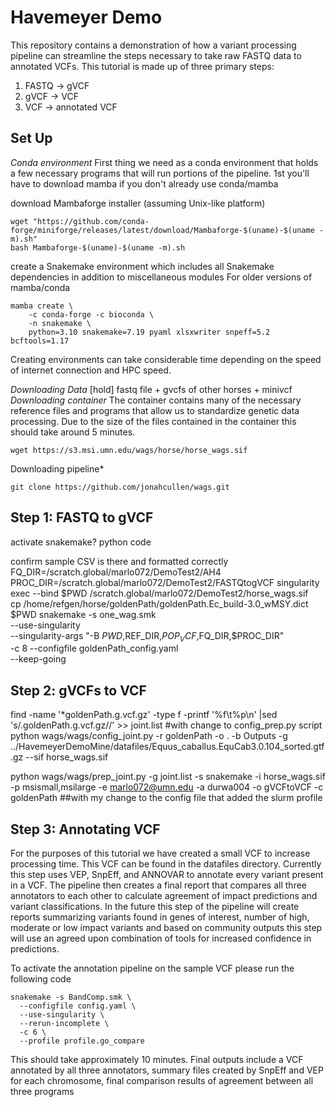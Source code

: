 # Havemeyer Demo
This repository contains a demonstration of how a variant processing pipeline can streamline the steps necessary to take raw FASTQ data to annotated VCFs. This tutorial is made up of three primary steps:
  1. FASTQ -> gVCF
  2. gVCF -> VCF
  3. VCF -> annotated VCF

## Set Up
*Conda environment*
First thing we need as a conda environment that holds a few necessary programs that will run portions of the pipeline. 
1st you'll have to download mamba if you don't already use conda/mamba

download Mambaforge installer (assuming Unix-like platform)
```
wget "https://github.com/conda-forge/miniforge/releases/latest/download/Mambaforge-$(uname)-$(uname -m).sh"
bash Mambaforge-$(uname)-$(uname -m).sh
```
create a Snakemake environment which includes all Snakemake dependencies in
addition to miscellaneous modules
For older versions of mamba/conda
```
mamba create \
    -c conda-forge -c bioconda \
    -n snakemake \
    python=3.10 snakemake=7.19 pyaml xlsxwriter snpeff=5.2 bcftools=1.17
```
Creating environments can take considerable time depending on the speed of internet connection and HPC speed.

*Downloading Data*
[hold] fastq file + gvcfs of other horses + minivcf
*Downloading container*
The container contains many of the necessary reference files and programs that allow us to standardize genetic data processing. Due to the size of the files contained in the container this should take around 5 minutes. 
```
wget https://s3.msi.umn.edu/wags/horse/horse_wags.sif
```
Downloading pipeline*

```
git clone https://github.com/jonahcullen/wags.git
```
 
## Step 1: FASTQ to gVCF
activate snakemake?
python code

confirm sample CSV is there and formatted correctly
FQ_DIR=/scratch.global/marlo072/DemoTest2/AH4
PROC_DIR=/scratch.global/marlo072/DemoTest2/FASTQtogVCF
singularity exec --bind $PWD /scratch.global/marlo072/DemoTest2/horse_wags.sif \
    cp /home/refgen/horse/goldenPath/goldenPath.Ec_build-3.0_wMSY.dict $PWD
snakemake -s one_wag.smk \
    --use-singularity \
    --singularity-args "-B $PWD,$REF_DIR,$POP_VCF,$FQ_DIR,$PROC_DIR" \
    -c 8
    --configfile goldenPath_config.yaml \
    --keep-going

## Step 2: gVCFs to VCF
find -name '*goldenPath.g.vcf.gz' -type f -printf '%f\t%p\n' |sed 's/\.goldenPath.g.vcf.gz//' >> joint.list
#with change to config_prep.py script
python wags/wags/config_joint.py -r goldenPath -o . -b Outputs -g ../HavemeyerDemoMine/datafiles/Equus_caballus.EquCab3.0.104_sorted.gtf.gz --sif horse_wags.sif

python wags/wags/prep_joint.py -g joint.list -s snakemake -i horse_wags.sif -p msismall,msilarge -e marlo072@umn.edu -a durwa004 -o gVCFtoVCF -c goldenPath
##with my change to the config file that added the slurm profile
## Step 3: Annotating VCF
For the purposes of this tutorial we have created a small VCF to increase processing time. This VCF can be found in the datafiles directory. Currently this step uses VEP, SnpEff, and ANNOVAR to annotate every variant present in a VCF. The pipeline then creates a final report that compares all three annotators to each other to calculate agreement of impact predictions and variant classifications. In the future this step of the pipeline will create reports summarizing variants found in genes of interest, number of high, moderate or low impact variants and based on community outputs this step will use an agreed upon combination of tools for increased confidence in predictions. 

To activate the annotation pipeline on the sample VCF please run the following code

```
snakemake -s BandComp.smk \
  --configfile config.yaml \
  --use-singularity \
  --rerun-incomplete \
  -c 6 \
  --profile profile.go_compare
```
This should take approximately 10 minutes. 
Final outputs include a VCF annotated by all three annotators, summary files created by SnpEff and VEP for each chromosome, final comparison results of agreement between all three programs
 
